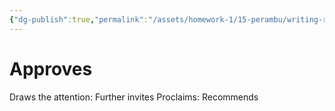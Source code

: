 ```yaml
---
{"dg-publish":true,"permalink":"/assets/homework-1/15-perambu/writing-re/untitled-d-3etx8jyfxqa/approves/"}
---
```


# Approves

Draws the attention: Further invites
Proclaims: Recommends